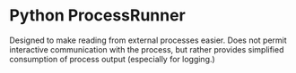 # Python ProcessRunner
Designed to make reading from external processes easier. Does not permit interactive communication with the process, but rather provides simplified consumption of process output (especially for logging.)
